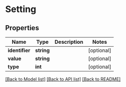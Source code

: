 # Setting

## Properties
Name | Type | Description | Notes
------------ | ------------- | ------------- | -------------
**identifier** | **string** |  | [optional] 
**value** | **string** |  | [optional] 
**type** | **int** |  | [optional] 

[[Back to Model list]](../README.md#documentation-for-models) [[Back to API list]](../README.md#documentation-for-api-endpoints) [[Back to README]](../README.md)


